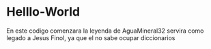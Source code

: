 # Helllo-World
En este codigo comenzara la leyenda de AguaMineral32 servira como legado a Jesus Finol, ya que el no sabe ocupar diccionarios
